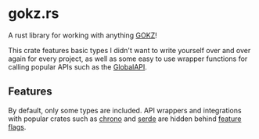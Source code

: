 # gokz.rs

A rust library for working with anything [GOKZ](https://github.com/KZGlobalTeam/gokz)!

This crate features basic types I didn't want to write yourself over and over again for every
project, as well as some easy to use wrapper functions for calling popular APIs such as the
[GlobalAPI](https://kztimerglobal.com/swagger/index.html?urls.primaryName=V2).

## Features

By default, only some types are included. API wrappers and integrations with popular crates such as
[chrono](https://docs.rs/chrono) and [serde](https://docs.rs/serde) are hidden behind
[feature flags](https://doc.rust-lang.org/cargo/reference/features.html).

